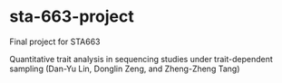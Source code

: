 # sta-663-project

Final project for STA663

Quantitative trait analysis in sequencing studies under trait-dependent sampling
(Dan-Yu Lin, Donglin Zeng, and Zheng-Zheng Tang)

